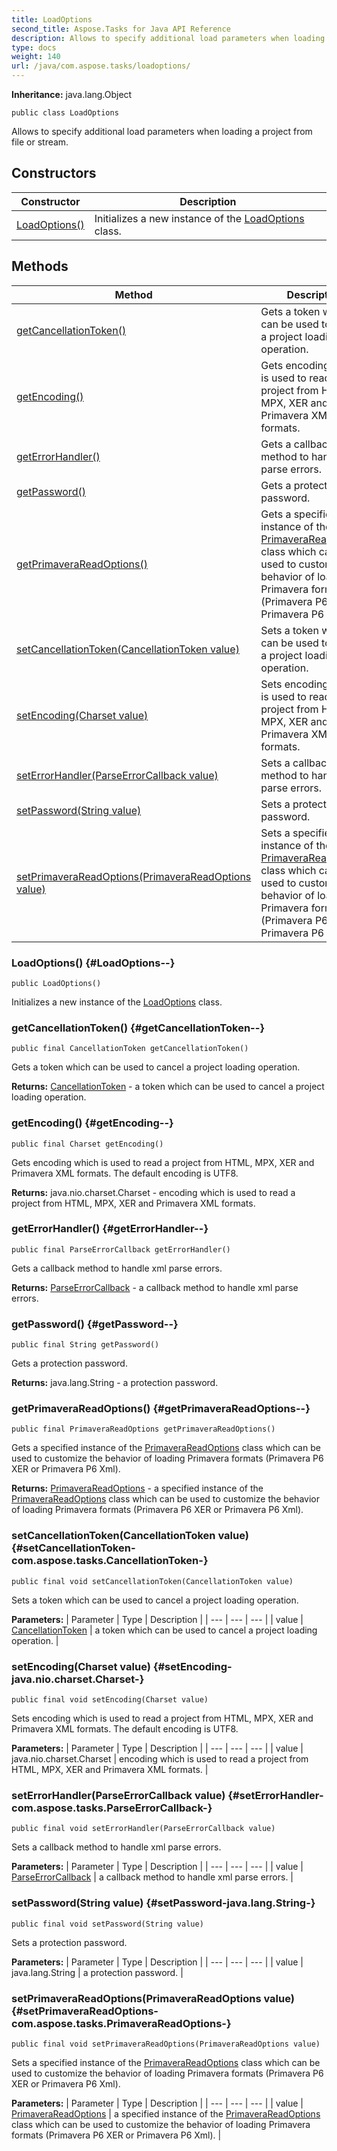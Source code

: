 ```yaml
---
title: LoadOptions
second_title: Aspose.Tasks for Java API Reference
description: Allows to specify additional load parameters when loading a project from file or stream.
type: docs
weight: 140
url: /java/com.aspose.tasks/loadoptions/
---
```


**Inheritance:**
java.lang.Object
```
public class LoadOptions
```

Allows to specify additional load parameters when loading a project from file or stream.
## Constructors

| Constructor | Description |
| --- | --- |
| [LoadOptions()](#LoadOptions--) | Initializes a new instance of the [LoadOptions](../../com.aspose.tasks/loadoptions) class. |
## Methods

| Method | Description |
| --- | --- |
| [getCancellationToken()](#getCancellationToken--) | Gets a token which can be used to cancel a project loading operation. |
| [getEncoding()](#getEncoding--) | Gets encoding which is used to read a project from HTML, MPX, XER and Primavera XML formats. |
| [getErrorHandler()](#getErrorHandler--) | Gets a callback method to handle xml parse errors. |
| [getPassword()](#getPassword--) | Gets a protection password. |
| [getPrimaveraReadOptions()](#getPrimaveraReadOptions--) | Gets a specified instance of the [PrimaveraReadOptions](../../com.aspose.tasks/primaverareadoptions) class which can be used to customize the behavior of loading Primavera formats (Primavera P6 XER or Primavera P6 Xml). |
| [setCancellationToken(CancellationToken value)](#setCancellationToken-com.aspose.tasks.CancellationToken-) | Sets a token which can be used to cancel a project loading operation. |
| [setEncoding(Charset value)](#setEncoding-java.nio.charset.Charset-) | Sets encoding which is used to read a project from HTML, MPX, XER and Primavera XML formats. |
| [setErrorHandler(ParseErrorCallback value)](#setErrorHandler-com.aspose.tasks.ParseErrorCallback-) | Sets a callback method to handle xml parse errors. |
| [setPassword(String value)](#setPassword-java.lang.String-) | Sets a protection password. |
| [setPrimaveraReadOptions(PrimaveraReadOptions value)](#setPrimaveraReadOptions-com.aspose.tasks.PrimaveraReadOptions-) | Sets a specified instance of the [PrimaveraReadOptions](../../com.aspose.tasks/primaverareadoptions) class which can be used to customize the behavior of loading Primavera formats (Primavera P6 XER or Primavera P6 Xml). |
### LoadOptions() {#LoadOptions--}
```
public LoadOptions()
```


Initializes a new instance of the [LoadOptions](../../com.aspose.tasks/loadoptions) class.

### getCancellationToken() {#getCancellationToken--}
```
public final CancellationToken getCancellationToken()
```


Gets a token which can be used to cancel a project loading operation.

**Returns:**
[CancellationToken](../../com.aspose.tasks/cancellationtoken) - a token which can be used to cancel a project loading operation.
### getEncoding() {#getEncoding--}
```
public final Charset getEncoding()
```


Gets encoding which is used to read a project from HTML, MPX, XER and Primavera XML formats. The default encoding is UTF8.

**Returns:**
java.nio.charset.Charset - encoding which is used to read a project from HTML, MPX, XER and Primavera XML formats.
### getErrorHandler() {#getErrorHandler--}
```
public final ParseErrorCallback getErrorHandler()
```


Gets a callback method to handle xml parse errors.

**Returns:**
[ParseErrorCallback](../../com.aspose.tasks/parseerrorcallback) - a callback method to handle xml parse errors.
### getPassword() {#getPassword--}
```
public final String getPassword()
```


Gets a protection password.

**Returns:**
java.lang.String - a protection password.
### getPrimaveraReadOptions() {#getPrimaveraReadOptions--}
```
public final PrimaveraReadOptions getPrimaveraReadOptions()
```


Gets a specified instance of the [PrimaveraReadOptions](../../com.aspose.tasks/primaverareadoptions) class which can be used to customize the behavior of loading Primavera formats (Primavera P6 XER or Primavera P6 Xml).

**Returns:**
[PrimaveraReadOptions](../../com.aspose.tasks/primaverareadoptions) - a specified instance of the [PrimaveraReadOptions](../../com.aspose.tasks/primaverareadoptions) class which can be used to customize the behavior of loading Primavera formats (Primavera P6 XER or Primavera P6 Xml).
### setCancellationToken(CancellationToken value) {#setCancellationToken-com.aspose.tasks.CancellationToken-}
```
public final void setCancellationToken(CancellationToken value)
```


Sets a token which can be used to cancel a project loading operation.

**Parameters:**
| Parameter | Type | Description |
| --- | --- | --- |
| value | [CancellationToken](../../com.aspose.tasks/cancellationtoken) | a token which can be used to cancel a project loading operation. |

### setEncoding(Charset value) {#setEncoding-java.nio.charset.Charset-}
```
public final void setEncoding(Charset value)
```


Sets encoding which is used to read a project from HTML, MPX, XER and Primavera XML formats. The default encoding is UTF8.

**Parameters:**
| Parameter | Type | Description |
| --- | --- | --- |
| value | java.nio.charset.Charset | encoding which is used to read a project from HTML, MPX, XER and Primavera XML formats. |

### setErrorHandler(ParseErrorCallback value) {#setErrorHandler-com.aspose.tasks.ParseErrorCallback-}
```
public final void setErrorHandler(ParseErrorCallback value)
```


Sets a callback method to handle xml parse errors.

**Parameters:**
| Parameter | Type | Description |
| --- | --- | --- |
| value | [ParseErrorCallback](../../com.aspose.tasks/parseerrorcallback) | a callback method to handle xml parse errors. |

### setPassword(String value) {#setPassword-java.lang.String-}
```
public final void setPassword(String value)
```


Sets a protection password.

**Parameters:**
| Parameter | Type | Description |
| --- | --- | --- |
| value | java.lang.String | a protection password. |

### setPrimaveraReadOptions(PrimaveraReadOptions value) {#setPrimaveraReadOptions-com.aspose.tasks.PrimaveraReadOptions-}
```
public final void setPrimaveraReadOptions(PrimaveraReadOptions value)
```


Sets a specified instance of the [PrimaveraReadOptions](../../com.aspose.tasks/primaverareadoptions) class which can be used to customize the behavior of loading Primavera formats (Primavera P6 XER or Primavera P6 Xml).

**Parameters:**
| Parameter | Type | Description |
| --- | --- | --- |
| value | [PrimaveraReadOptions](../../com.aspose.tasks/primaverareadoptions) | a specified instance of the [PrimaveraReadOptions](../../com.aspose.tasks/primaverareadoptions) class which can be used to customize the behavior of loading Primavera formats (Primavera P6 XER or Primavera P6 Xml). |

